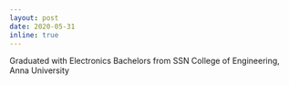 ```yaml
---
layout: post
date: 2020-05-31
inline: true
---
```


Graduated with Electronics Bachelors from SSN College of Engineering, Anna University 







